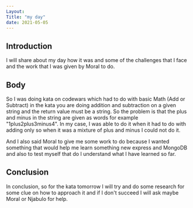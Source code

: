 ```yaml
---
Layout:
Title: "my day"
date: 2021-05-05
---
```


## Introduction

I will share about my day how it was and some of the challenges that I face and the work that I was given by Moral to do.

## Body

So I was doing kata on codewars which had to do with basic Math (Add or Subtract) in the kata you are doing addition and subtraction on a given string and the return value must be a string. So the problem is that the plus and minus in the string are given as words for example "1plus2plus3minus4". In my case, I was able to do it when it had to do with adding only so when it was a mixture of plus and minus I could not do it.

And I also said Moral to give me some work to do because I wanted something that would help me learn something new express and MongoDB and also to test myself that do I understand what I have learned so far.

## Conclusion

In conclusion, so for the kata tomorrow I will try and do some research for some clue on how to approach it and if I don't succeed I will ask maybe Moral or Njabulo for help.
